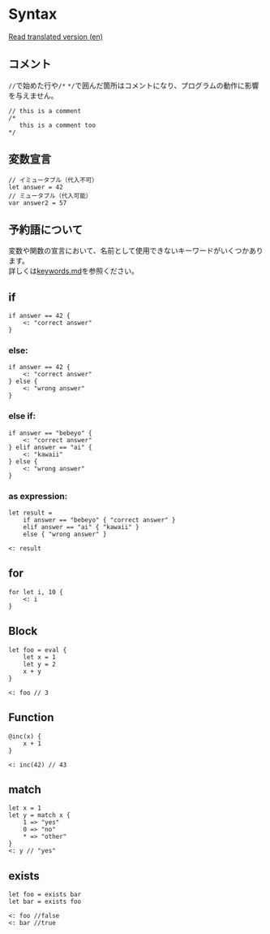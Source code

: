 # Syntax

[Read translated version (en)](../translations/en/docs/syntax.md)

## コメント
`//`で始めた行や`/*` `*/`で囲んだ箇所はコメントになり、プログラムの動作に影響を与えません。

```
// this is a comment
/*
   this is a comment too
*/
```

## 変数宣言
```
// イミュータブル（代入不可）
let answer = 42
// ミュータブル（代入可能）
var answer2 = 57
```

## 予約語について
変数や関数の宣言において、名前として使用できないキーワードがいくつかあります。  
詳しくは[keywords.md](./keywords.md)を参照ください。  

## if
```
if answer == 42 {
	<: "correct answer"
}
```

### else:
```
if answer == 42 {
	<: "correct answer"
} else {
	<: "wrong answer"
}
```

### else if:
```
if answer == "bebeyo" {
	<: "correct answer"
} elif answer == "ai" {
	<: "kawaii"
} else {
	<: "wrong answer"
}
```

### as expression:
```
let result =
	if answer == "bebeyo" { "correct answer" }
	elif answer == "ai" { "kawaii" }
	else { "wrong answer" }

<: result
```

## for
```
for let i, 10 {
	<: i
}
```

## Block
```
let foo = eval {
	let x = 1
	let y = 2
	x + y
}

<: foo // 3
```

## Function
```
@inc(x) {
	x + 1
}

<: inc(42) // 43
```

## match
```
let x = 1
let y = match x {
	1 => "yes"
	0 => "no"
	* => "other"
}
<: y // "yes"
```

## exists
```
let foo = exists bar
let bar = exists foo

<: foo //false
<: bar //true
```
